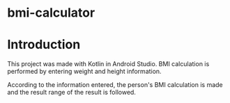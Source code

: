 # bmi-calculator


<h1>Introduction</h1>

This project was made with Kotlin in Android Studio. BMI calculation is performed by entering weight and height information.

According to the information entered, the person's BMI calculation is made and the result range of the result is followed.
